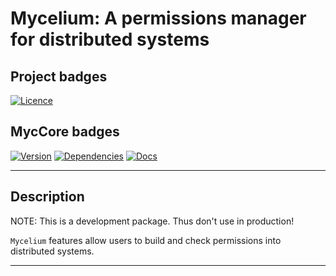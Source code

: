 # Mycelium: A permissions manager for distributed systems

## Project badges

[![Licence](https://img.shields.io/crates/l/myc-core?style=for-the-badge)](./LICENSE)

## MycCore badges

[![Version](https://img.shields.io/crates/v/myc-core?style=for-the-badge)](./core/Cargo.toml) [![Dependencies](https://img.shields.io/librariesio/github/sgelias/mycelium?style=for-the-badge)](./core/Cargo.toml) [![Docs](https://img.shields.io/docsrs/myc-core?style=for-the-badge)](./core/Cargo.toml)

---

## Description

NOTE: This is a development package. Thus don't use in production!

`Mycelium` features allow users to build and check permissions into distributed
systems.

---
